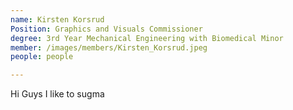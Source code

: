 ```yaml
---
name: Kirsten Korsrud
Position: Graphics and Visuals Commissioner
degree: 3rd Year Mechanical Engineering with Biomedical Minor
member: /images/members/Kirsten_Korsrud.jpeg
people: people

---
```

Hi Guys I like to sugma



